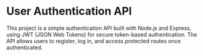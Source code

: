 # User Authentication API

This project is a simple authentication API built with Node.js and Express, using JWT (JSON Web Tokens) for secure token-based authentication. The API allows users to register, log in, and access protected routes once authenticated.
